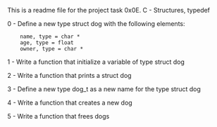 This is a readme file for the project task 0x0E. C - Structures, typedef

0 - Define a new type struct dog with the following elements:
	
		name, type = char *
		age, type = float
		owner, type = char *


1 - Write a function that initialize a variable of type struct dog

2 - Write a function that prints a struct dog

3 - Define a new type dog_t as a new name for the type struct dog

4 - Write a function that creates a new dog

5 - Write a function that frees dogs
